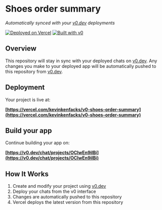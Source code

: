 # Shoes order summary

*Automatically synced with your [v0.dev](https://v0.dev) deployments*

[![Deployed on Vercel](https://img.shields.io/badge/Deployed%20on-Vercel-black?style=for-the-badge&logo=vercel)](https://vercel.com/kevinkenfacks/v0-shoes-order-summary)
[![Built with v0](https://img.shields.io/badge/Built%20with-v0.dev-black?style=for-the-badge)](https://v0.dev/chat/projects/OCIwEn9ilBi)

## Overview

This repository will stay in sync with your deployed chats on [v0.dev](https://v0.dev).
Any changes you make to your deployed app will be automatically pushed to this repository from [v0.dev](https://v0.dev).

## Deployment

Your project is live at:

**[https://vercel.com/kevinkenfacks/v0-shoes-order-summary](https://vercel.com/kevinkenfacks/v0-shoes-order-summary)**

## Build your app

Continue building your app on:

**[https://v0.dev/chat/projects/OCIwEn9ilBi](https://v0.dev/chat/projects/OCIwEn9ilBi)**

## How It Works

1. Create and modify your project using [v0.dev](https://v0.dev)
2. Deploy your chats from the v0 interface
3. Changes are automatically pushed to this repository
4. Vercel deploys the latest version from this repository
